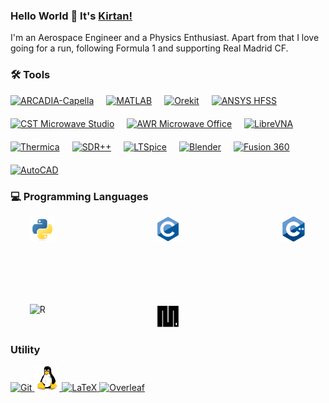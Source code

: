 
### Hello World 👋 It's [Kirtan!](https://kirtan2605.github.io/)
<!--
<br/>
<a href="https://www.linkedin.com/in/kirtan2605/">
<img align="left" alt="Kirtan Patel" width="22px" src="https://cdn.jsdelivr.net/npm/simple-icons@v3/icons/linkedin.svg" />
</a>
<br /> -->
I'm an Aerospace Engineer and a Physics Enthusiast. Apart from that I love going for a run, following Formula 1 and supporting Real Madrid CF.

### 🛠️ Tools

<div style="display: flex; gap: 20px; flex-wrap: wrap;">
  <!-- ARCADIA-Capella -->
  <a href="https://www.eclipse.org/capella/" target="_blank">
    <img src="https://upload.wikimedia.org/wikipedia/commons/8/8c/Eclipse_Capella_logo.png" alt="ARCADIA-Capella" width="40" height="40"/>
  </a>
  <!-- MATLAB -->
  <a href="https://www.mathworks.com/products/matlab.html" target="_blank">
    <img src="https://upload.wikimedia.org/wikipedia/commons/2/21/Matlab_Logo.png" alt="MATLAB" width="40" height="40"/>
  </a>
  <!-- Orekit -->
  <a href="https://www.orekit.org/" target="_blank">
    <img src="https://upload.wikimedia.org/wikipedia/commons/6/6e/Orekit_logo.svg" alt="Orekit" width="40" height="40"/>
  </a>
  <!-- ANSYS HFSS -->
  <a href="https://www.ansys.com/products/electronics/ansys-hfss" target="_blank">
    <img src="https://upload.wikimedia.org/wikipedia/commons/4/4a/ANSYS_logo.png" alt="ANSYS HFSS" width="40" height="40"/>
  </a>
  <!-- CST Microwave Studio -->
  <a href="https://www.3ds.com/products-services/simulia/products/cst-studio-suite/" target="_blank">
    <img src="https://upload.wikimedia.org/wikipedia/commons/7/75/Dassault_Syst%C3%A8mes_logo.svg" alt="CST Microwave Studio" width="40" height="40"/>
  </a>
  <!-- AWR Microwave Office -->
  <a href="https://www.cadence.com/" target="_blank">
    <img src="https://upload.wikimedia.org/wikipedia/commons/e/e6/Cadence_Logo.svg" alt="AWR Microwave Office" width="40" height="40"/>
  </a>
  <!-- LibreVNA -->
  <a href="https://github.com/jankae/LibreVNA" target="_blank">
    <img src="https://upload.wikimedia.org/wikipedia/commons/d/db/Github_icon.svg" alt="LibreVNA" width="40" height="40"/>
  </a>
  <!-- Thermica -->
  <a href="https://www.ariane.group/en/thermica/" target="_blank">
    <img src="https://upload.wikimedia.org/wikipedia/commons/4/41/Thermica_logo_placeholder.png" alt="Thermica" width="40" height="40"/>
  </a>
  <!-- SDR++ -->
  <a href="https://github.com/AlexandreRouma/SDRPlusPlus" target="_blank">
    <img src="https://upload.wikimedia.org/wikipedia/commons/d/db/Github_icon.svg" alt="SDR++" width="40" height="40"/>
  </a>
  <!-- LTSpice -->
  <a href="https://www.analog.com/en/design-center/design-tools-and-calculators/ltspice-simulator.html" target="_blank">
    <img src="https://upload.wikimedia.org/wikipedia/commons/a/a1/LTspice_logo_placeholder.png" alt="LTSpice" width="40" height="40"/>
  </a>
  <!-- Blender -->
  <a href="https://www.blender.org/" target="_blank">
    <img src="https://upload.wikimedia.org/wikipedia/commons/0/0c/Blender_logo_no_text.svg" alt="Blender" width="40" height="40"/>
  </a>
  <!-- Fusion 360 -->
  <a href="https://www.autodesk.com/products/fusion-360/overview" target="_blank">
    <img src="https://upload.wikimedia.org/wikipedia/commons/d/d4/Autodesk_fusion360_logo.png" alt="Fusion 360" width="40" height="40"/>
  </a>
  <!-- AutoCAD -->
  <a href="https://www.autodesk.com/products/autocad/overview" target="_blank">
    <img src="https://upload.wikimedia.org/wikipedia/commons/f/f1/Autodesk_AutoCAD_Logo.svg" alt="AutoCAD" width="40" height="40"/>
  </a>
</div>



### 💻 Programming Languages

<div style="display: grid; grid-template-columns: repeat(auto-fit, minmax(100px, 1fr)); gap: 100px; justify-items: center; align-items: center;">
  <a href="https://www.python.org" target="_blank" style="text-decoration: none; display: flex; justify-content: center; align-items: center;">
    <img src="https://raw.githubusercontent.com/devicons/devicon/master/icons/python/python-original.svg" alt="Python" width="40" height="40" style="display: block;"/>
  </a>
  <a href="https://www.cprogramming.com/" target="_blank" style="text-decoration: none; display: flex; justify-content: center; align-items: center;">
    <img src="https://raw.githubusercontent.com/devicons/devicon/master/icons/c/c-original.svg" alt="C" width="40" height="40" style="display: block;"/>
  </a>
  <a href="https://www.w3schools.com/cpp/" target="_blank" style="text-decoration: none; display: flex; justify-content: center; align-items: center;">
    <img src="https://raw.githubusercontent.com/devicons/devicon/master/icons/cplusplus/cplusplus-original.svg" alt="C++" width="40" height="40" style="display: block;"/>
  </a>
  <a href="https://www.r-project.org/" target="_blank" style="text-decoration: none; display: flex; justify-content: center; align-items: center;">
    <img src="https://upload.wikimedia.org/wikipedia/commons/1/1b/R_logo.svg" alt="R" width="40" height="40" style="display: block;"/>
  </a>
  <a href="https://micropython.org/" target="_blank" style="text-decoration: none; display: flex; justify-content: center; align-items: center;">
    <img src="https://github.com/kirtan2605/kirtan2605/blob/master/images/programming-languages/micropython-with-background-modified.png" alt="MicroPython" width="40" height="40" style="display: block;"/>
  </a>
</div>



  ### Utility
  <a href="https://git-scm.com/" target="_blank">
    <img src="https://www.vectorlogo.zone/logos/git-scm/git-scm-icon.svg" alt="Git" width="40" height="40"/>
  </a>
  <a href="https://www.linux.org/" target="_blank">
    <img src="https://raw.githubusercontent.com/devicons/devicon/master/icons/linux/linux-original.svg" alt="Linux" width="40" height="40"/>
  </a>
    <a href="https://www.latex-project.org/" target="_blank">
    <img src="https://upload.wikimedia.org/wikipedia/commons/9/92/LaTeX_logo.svg" alt="LaTeX" width="40" height="40"/>
  </a>
  <!-- Overleaf -->
  <a href="https://www.overleaf.com/" target="_blank">
    <img src="https://upload.wikimedia.org/wikipedia/commons/4/45/Overleaf_Logo.svg" alt="Overleaf" width="40" height="40"/>
  </a>
</div>

<!--
![Top Langs](https://github-readme-stats.vercel.app/api/top-langs/?username=kirtan2605&layout=compact)
-->


<!--
![Github Stats](https://github-readme-stats.vercel.app/api?username=kirtan2605&show_icons=true&hide_border=true)
-->

